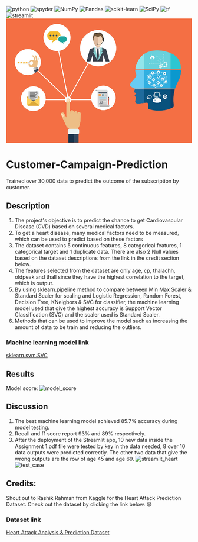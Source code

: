 <a><img alt = 'python' src="https://img.shields.io/badge/Python-14354C?style=for-the-badge&logo=python&logoColor=white"></a>
<a><img alt = 'spyder' src="https://img.shields.io/badge/Spyder%20Ide-FF0000?style=for-the-badge&logo=spyder%20ide&logoColor=white"></a>
![NumPy](https://img.shields.io/badge/numpy-%23013243.svg?style=for-the-badge&logo=numpy&logoColor=white)
![Pandas](https://img.shields.io/badge/pandas-%23150458.svg?style=for-the-badge&logo=pandas&logoColor=white)
![scikit-learn](https://img.shields.io/badge/scikit--learn-%23F7931E.svg?style=for-the-badge&logo=scikit-learn&logoColor=white)
![SciPy](https://img.shields.io/badge/SciPy-%230C55A5.svg?style=for-the-badge&logo=scipy&logoColor=%white)
<a><img alt='tf' src="https://img.shields.io/badge/TensorFlow-FF6F00?style=for-the-badge&logo=tensorflow&logoColor=white"></a>
<a><img alt='streamlit' src="https://img.shields.io/badge/Streamlit-FF4B4B?style=for-the-badge&logo=Streamlit&logoColor=white"></a>
![customer campaign](static/customer_campaign.jpg)

# Customer-Campaign-Prediction
 Trained over 30,000 data to predict the outcome of the subscription by customer.

## Description
1. The project's objective is to predict the chance to get Cardiovascular Disease (CVD) based on several medical factors.
2. To get a heart disease, many medical factors need to be measured, which can be used to predict based on these factors
3. The dataset contains 5 continuous features, 8 categorical features, 1 categorical target and 1 duplicate data. There are also 2 Null values based on the dataset descriptions from the link in the credit section below.
4. The features selected from the dataset are only age, cp, thalachh, oldpeak and thall since they have the highest correlation to the target, which is output.
5. By using sklearn.pipeline method to compare between Min Max Scaler & Standard Scaler for scaling and Logistic Regression, Random Forest, Decision Tree, KNeigbors & SVC for classifier, the machine learning model used that give the highest accuracy is Support Vector Classification (SVC) and the scaler used is Standard Scaler.
6. Methods that can be used to improve the model such as increasing the amount of data to be train and reducing the outliers.

### Machine learning model link
[sklearn.svm.SVC](https://scikit-learn.org/stable/modules/generated/sklearn.svm.SVC.html)

## Results
Model score:
![model_score](static/score_heart.PNG)

## Discussion
1. The best machine learning model achieved 85.7% accuracy during model testing. 
2. Recall and f1 score report 93% and 89% respectively. 
3. After the deployment of the Streamlit app, 10 new data inside the Assignment 1.pdf file were tested by key in the data needed, 8 over 10 data outputs were predicted correctly. The other two data that give the wrong outputs are the row of age 45 and age 69.
![streamlit_heart](static/streamlit_heart.png)
![test_case](static/test_case.PNG)

## Credits:
Shout out to Rashik Rahman from Kaggle for the Heart Attack Prediction Dataset. Check out the dataset by clicking the link below. :smile:
### Dataset link
[Heart Attack Analysis & Prediction Dataset](https://www.kaggle.com/datasets/rashikrahmanpritom/heart-attack-analysis-prediction-dataset)
